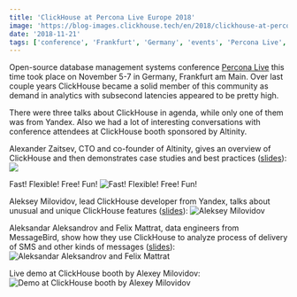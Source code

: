 ```yaml
---
title: 'ClickHouse at Percona Live Europe 2018'
image: 'https://blog-images.clickhouse.tech/en/2018/clickhouse-at-percona-live-europe-2018/main.jpg'
date: '2018-11-21'
tags: ['conference', 'Frankfurt', 'Germany', 'events', 'Percona Live', 'Europe']
---
```


Open-source database management systems conference [Percona Live](https://www.percona.com/live/e18/) this time took place on November 5-7 in Germany, Frankfurt am Main. Over last couple years ClickHouse became a solid member of this community as demand in analytics with subsecond latencies appeared to be pretty high.

There were three talks about ClickHouse in agenda, while only one of them was from Yandex. Also we had a lot of interesting conversations with conference attendees at ClickHouse booth sponsored by Altinity.

Alexander Zaitsev, CTO and co-founder of Altinity, gives an overview of ClickHouse and then demonstrates case studies and best practices ([slides](https://presentations.clickhouse.com/percona_europe_2018/Altinity.pdf)):
![](https://blog-images.clickhouse.tech/en/2018/clickhouse-at-percona-live-europe-2018/1.jpg)

Fast! Flexible! Free! Fun!
![Fast! Flexible! Free! Fun!](https://blog-images.clickhouse.tech/en/2018/clickhouse-at-percona-live-europe-2018/2.jpg)

Aleksey Milovidov, lead ClickHouse developer from Yandex, talks about unusual and unique ClickHouse features ([slides](https://presentations.clickhouse.com/percona_europe_2018)):
![Aleksey Milovidov](https://blog-images.clickhouse.tech/en/2018/clickhouse-at-percona-live-europe-2018/3.jpg)

Aleksandar Aleksandrov and Felix Mattrat, data engineers from MessageBird, show how they use ClickHouse to analyze process of delivery of SMS and other kinds of messages ([slides](http://presentations.clickhouse.com/percona_europe_2018/MessageBird.pdf)):
![Aleksandar Aleksandrov and Felix Mattrat](https://blog-images.clickhouse.tech/en/2018/clickhouse-at-percona-live-europe-2018/4.jpg)

Live demo at ClickHouse booth by Alexey Milovidov:
![Demo at ClickHouse booth by Alexey Milovidov](https://blog-images.clickhouse.tech/en/2018/clickhouse-at-percona-live-europe-2018/5.jpg)
